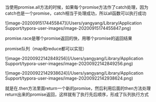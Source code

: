 当使用promise.all方法的时候，如果每个promise方法作了catch处理，因为catch也是一个promise，catch相当于处理成功，所以all函数可以执行成功

![image-20200915174455847](/Users/yangyang/Library/Application Support/typora-user-images/image-20200915174455847.png)

promise.race是哪个promise返回的快，用哪个promise的返回结果

promise队列（map和reduce都可以实现）

![image-20200922142849256](/Users/yangyang/Library/Application Support/typora-user-images/image-20200922142849256.png)

![image-20200922142938624](/Users/yangyang/Library/Application Support/typora-user-images/image-20200922142938624.png)



就是在.then方法里面return一个新的promise，然后利用后面的then方法处理return出来的promise返回，这样就有了执行先后顺序，形成了队列执行方式

